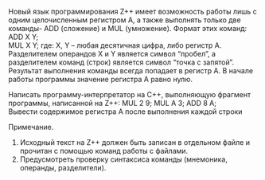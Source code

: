 Новый язык программирования Z++ имеет возможность работы лишь с одним целочисленным регистром А, а также выполнять только две команды- ADD (сложение) и MUL (умножение).
Формат этих команд:
  ADD X Y;	
  MUL X Y;
где: X, Y – любая десятичная цифра, либо регистр А.
Разделителем операндов X и Y является символ “пробел”, а разделителем команд (строк) является символ “точка с запятой”.	
Результат выполнения команды всегда попадает в регистр А.
В начале работы программы значение регистра А равно нулю.

Написать программу-интерпретатор на С++, выполняющую фрагмент программы, написанной на Z++:
  MUL 2 9;
  MUL A 3;
  ADD 8 A;  
Вывести содержимое регистра А после выполнения каждой строки

Примечание.
1. Исходный текст на Z++ должен быть записан в отдельном файле и прочитан с помощью команд работы с файлами.
2. Предусмотреть проверку синтаксиса команды (мнемоника, операнды, разделители).
